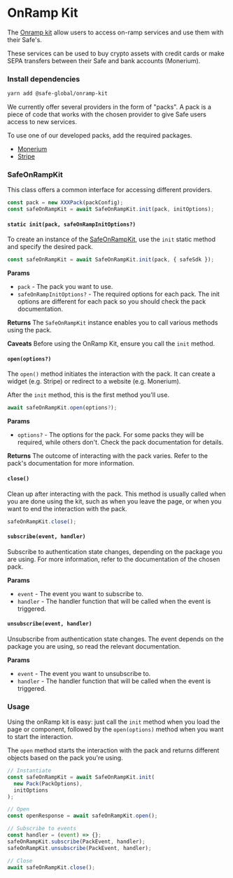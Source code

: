 # OnRamp Kit

The [Onramp kit](https://github.com/safe-global/account-abstraction-sdk/tree/main/packages/onramp-kit) allow users to access on-ramp services and use them with their Safe's.

These services can be used to buy crypto assets with credit cards or make SEPA transfers between their Safe and bank accounts (Monerium).

### Install dependencies

```bash
yarn add @safe-global/onramp-kit
```

We currently offer several providers in the form of "packs". A pack is a piece of code that works with the chosen provider to give Safe users access to new services.

To use one of our developed packs, add the required packages.

- [Monerium](./monerium.md/#install)
- [Stripe](./stripe.md/#install)

### SafeOnRampKit

This class offers a common interface for accessing different providers.

```typescript
const pack = new XXXPack(packConfig);
const safeOnRampKit = await SafeOnRampKit.init(pack, initOptions);
```

#### `static init(pack, safeOnRampInitOptions?)`

To create an instance of the [SafeOnRampKit](https://github.com/safe-global/safe-core-sdk/blob/main/packages/onramp-kit/src/SafeOnRampKit.ts), use the `init` static method and specify the desired pack.

```typescript
const safeOnRampKit = await SafeOnRampKit.init(pack, { safeSdk });
```

**Params**

- `pack` - The pack you want to use.
- `safeOnRampInitOptions?` - The required options for each pack. The init options are different for each pack so you should check the pack documentation.

**Returns**
The `SafeOnRampKit` instance enables you to call various methods using the pack.

**Caveats**
Before using the OnRamp Kit, ensure you call the `init` method.

#### `open(options?)`

The `open()` method initiates the interaction with the pack. It can create a widget (e.g. Stripe) or redirect to a website (e.g. Monerium).

After the `init` method, this is the first method you'll use.

```typescript
await safeOnRampKit.open(options?);
```

**Params**

- `options?` - The options for the pack. For some packs they will be required, while others don't. Check the pack documentation for details.

**Returns**
The outcome of interacting with the pack varies. Refer to the pack's documentation for more information.

#### `close()`

Clean up after interacting with the pack. This method is usually called when you are done using the kit, such as when you leave the page, or when you want to end the interaction with the pack.

```typescript
safeOnRampKit.close();
```

#### `subscribe(event, handler)`

Subscribe to authentication state changes, depending on the package you are using. For more information, refer to the documentation of the chosen pack.

**Params**

- `event` - The event you want to subscribe to.
- `handler` - The handler function that will be called when the event is triggered.

#### `unsubscribe(event, handler)`

Unsubscribe from authentication state changes. The event depends on the package you are using, so read the relevant documentation.

**Params**

- `event` - The event you want to unsubscribe to.
- `handler` - The handler function that will be called when the event is triggered.

### Usage

Using the onRamp kit is easy: just call the `init` method when you load the page or component, followed by the `open(options)` method when you want to start the interaction.

The `open` method starts the interaction with the pack and returns different objects based on the pack you're using.

```typescript
// Instantiate
const safeOnRampKit = await SafeOnRampKit.init(
  new Pack(PackOptions),
  initOptions
);

// Open
const openResponse = await safeOnRampKit.open();

// Subscribe to events
const handler = (event) => {};
safeOnRampKit.subscribe(PackEvent, handler);
safeOnRampKit.unsubscribe(PackEvent, handler);

// Close
await safeOnRampKit.close();
```
